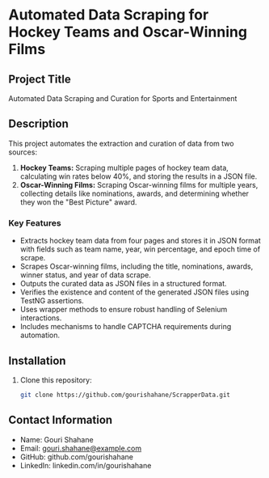 # Automated Data Scraping for Hockey Teams and Oscar-Winning Films 

## Project Title
Automated Data Scraping and Curation for Sports and Entertainment

## Description
This project automates the extraction and curation of data from two sources:
1. **Hockey Teams:** Scraping multiple pages of hockey team data, calculating win rates below 40%, and storing the results in a JSON file.
2. **Oscar-Winning Films:** Scraping Oscar-winning films for multiple years, collecting details like nominations, awards, and determining whether they won the "Best Picture" award.

### Key Features
- Extracts hockey team data from four pages and stores it in JSON format with fields such as team name, year, win percentage, and epoch time of scrape.
- Scrapes Oscar-winning films, including the title, nominations, awards, winner status, and year of data scrape.
- Outputs the curated data as JSON files in a structured format.
- Verifies the existence and content of the generated JSON files using TestNG assertions.
- Uses wrapper methods to ensure robust handling of Selenium interactions.
- Includes mechanisms to handle CAPTCHA requirements during automation.

## Installation
1. Clone this repository:
   ```bash
   git clone https://github.com/gourishahane/ScrapperData.git

## Contact Information
- Name: Gouri Shahane
- Email: gouri.shahane@example.com
- GitHub: github.com/gourishahane
- LinkedIn: linkedin.com/in/gourishahane










